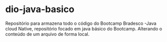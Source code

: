 # dio-java-basico
Repositório para armazena todo o código do Bootcamp Bradesco -Java cloud Native, repositório focado em java básico do Bootcamp.
Alterando o conteúdo de um arquivo de forma local.
